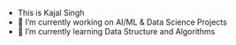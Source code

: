 -   This is Kajal Singh
- 🔭 I’m currently working on AI/ML & Data Science Projects
- 🌱 I’m currently learning Data Structure and Algorithms
